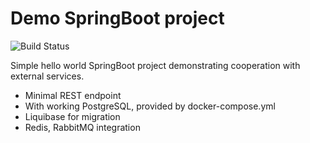 # Demo SpringBoot project
![Build Status](https://github.com/ph4r05/ph4-springboot-demo/actions/workflows/build.yml/badge.svg)

Simple hello world SpringBoot project demonstrating cooperation with external services.

- Minimal REST endpoint
- With working PostgreSQL, provided by docker-compose.yml
- Liquibase for migration
- Redis, RabbitMQ integration
